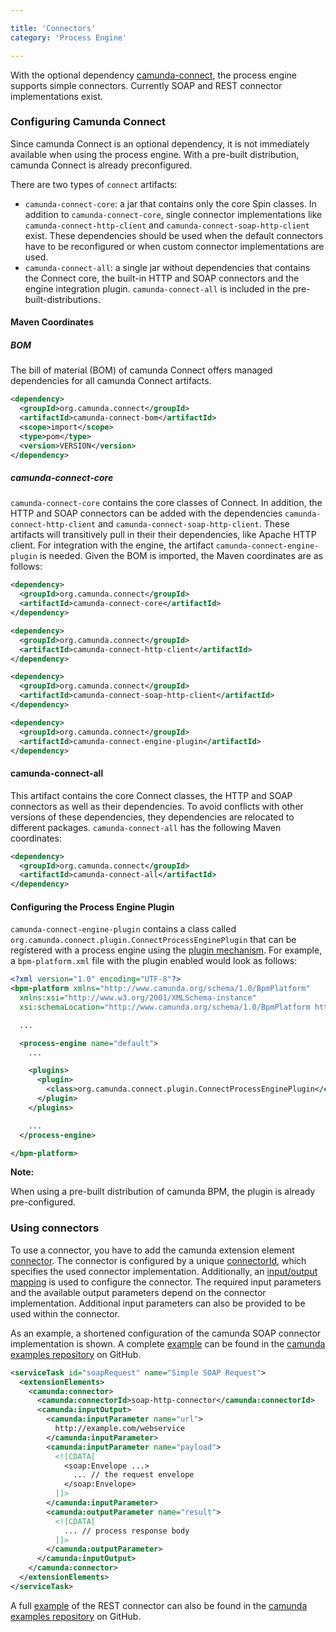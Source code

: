 ```yaml
---

title: 'Connectors'
category: 'Process Engine'

---
```


With the optional dependency [camunda-connect][github], the process engine supports simple
connectors. Currently SOAP and REST connector implementations exist.

### Configuring Camunda Connect

Since camunda Connect is an optional dependency, it is not immediately available when using the process engine. With a pre-built distribution, camunda Connect is already preconfigured.

There are two types of `connect` artifacts:

* `camunda-connect-core`: a jar that contains only the core Spin classes. In addition to `camunda-connect-core`, single connector implementations like `camunda-connect-http-client` and `camunda-connect-soap-http-client` exist. These dependencies should be used when the default connectors have to be reconfigured or when custom connector implementations are used.
* `camunda-connect-all`: a single jar without dependencies that contains the Connect core, the built-in HTTP and SOAP connectors and the engine integration plugin. `camunda-connect-all` is included in the pre-built-distributions.

#### Maven Coordinates

##### BOM

The bill of material (BOM) of camunda Connect offers managed dependencies for all camunda Connect artifacts.

```xml
<dependency>
  <groupId>org.camunda.connect</groupId>
  <artifactId>camunda-connect-bom</artifactId>
  <scope>import</scope>
  <type>pom</type>
  <version>VERSION</version>
</dependency>
```

##### camunda-connect-core

`camunda-connect-core` contains the core classes of Connect. In addition, the HTTP and SOAP connectors can be added with the dependencies `camunda-connect-http-client` and `camunda-connect-soap-http-client`. These artifacts will transitively pull in their their dependencies, like Apache HTTP client. For integration with the engine, the artifact `camunda-connect-engine-plugin` is needed. Given the BOM is imported, the Maven coordinates are as follows:

```xml
<dependency>
  <groupId>org.camunda.connect</groupId>
  <artifactId>camunda-connect-core</artifactId>
</dependency>
```

```xml
<dependency>
  <groupId>org.camunda.connect</groupId>
  <artifactId>camunda-connect-http-client</artifactId>
</dependency>
```

```xml
<dependency>
  <groupId>org.camunda.connect</groupId>
  <artifactId>camunda-connect-soap-http-client</artifactId>
</dependency>
```

```xml
<dependency>
  <groupId>org.camunda.connect</groupId>
  <artifactId>camunda-connect-engine-plugin</artifactId>
</dependency>
```

#### camunda-connect-all

This artifact contains the core Connect classes, the HTTP and SOAP connectors as well as their dependencies. To avoid conflicts with other versions of these dependencies, they dependencies are relocated to different packages. `camunda-connect-all` has the following Maven coordinates:

```xml
<dependency>
  <groupId>org.camunda.connect</groupId>
  <artifactId>camunda-connect-all</artifactId>
</dependency>
```

#### Configuring the Process Engine Plugin

`camunda-connect-engine-plugin` contains a class called `org.camunda.connect.plugin.ConnectProcessEnginePlugin` that can be registered with a process engine using the [plugin mechanism](ref:/guides/user-guide/#process-engine-process-engine-plugins). For example, a `bpm-platform.xml` file with the plugin enabled would look as follows:

```xml
<?xml version="1.0" encoding="UTF-8"?>
<bpm-platform xmlns="http://www.camunda.org/schema/1.0/BpmPlatform"
  xmlns:xsi="http://www.w3.org/2001/XMLSchema-instance"
  xsi:schemaLocation="http://www.camunda.org/schema/1.0/BpmPlatform http://www.camunda.org/schema/1.0/BpmPlatform ">

  ...

  <process-engine name="default">
    ...

    <plugins>
      <plugin>
        <class>org.camunda.connect.plugin.ConnectProcessEnginePlugin</class>
      </plugin>
    </plugins>

    ...
  </process-engine>

</bpm-platform>
```

<div class="alert alert-info">
  <strong>Note:</strong>
  <p>When using a pre-built distribution of camunda BPM, the plugin is already pre-configured.</p>
</div>


### Using connectors

To use a connector, you have to add the camunda extension element [connector][]. The connector is
configured by a unique [connectorId][], which specifies the used connector implementation.
Additionally, an [input/output mapping][iomapping] is used to configure the connector. The required
input parameters and the available output parameters depend on the connector implementation.
Additional input parameters can also be provided to be used within the connector.

As an example, a shortened configuration of the camunda SOAP connector implementation is shown. A
complete [example][example-soap] can be found in the [camunda examples repository][examples] on
GitHub.

```xml
<serviceTask id="soapRequest" name="Simple SOAP Request">
  <extensionElements>
    <camunda:connector>
      <camunda:connectorId>soap-http-connector</camunda:connectorId>
      <camunda:inputOutput>
        <camunda:inputParameter name="url">
          http://example.com/webservice
        </camunda:inputParameter>
        <camunda:inputParameter name="payload">
          <![CDATA[
            <soap:Envelope ...>
              ... // the request envelope
            </soap:Envelope>
          ]]>
        </camunda:inputParameter>
        <camunda:outputParameter name="result">
          <![CDATA[
            ... // process response body
          ]]>
        </camunda:outputParameter>
      </camunda:inputOutput>
    </camunda:connector>
  </extensionElements>
</serviceTask>
```

A full [example][example-rest] of the REST connector can also be found in the
[camunda examples repository][examples] on GitHub.


[github]: https://github.com/camunda/camunda-connect
[connector]: ref:/api-references/bpmn20/#custom-extensions-camunda-extension-elements-camundaconnector
[connectorId]: ref:/api-references/bpmn20/#custom-extensions-camunda-extension-elements-camundaconnectorid
[iomapping]: ref:#process-engine-process-variables-inputoutput-variable-mapping
[example-soap]: https://github.com/camunda/camunda-bpm-examples/tree/master/servicetask/soap-service
[example-rest]: https://github.com/camunda/camunda-bpm-examples/tree/master/servicetask/rest-service
[examples]: https://github.com/camunda/camunda-bpm-examples
